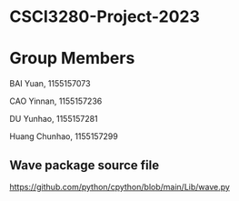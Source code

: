 # CSCI3280-Project-2023

# Group Members

BAI Yuan, 1155157073

CAO Yinnan, 1155157236

DU Yunhao, 1155157281

Huang Chunhao, 1155157299

## Wave package source file
https://github.com/python/cpython/blob/main/Lib/wave.py
